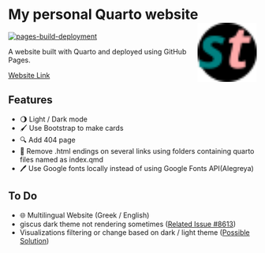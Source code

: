 # My personal Quarto website <img src="assets/images/black_icon.svg" align="right" width="120" />

[![pages-build-deployment](https://github.com/stesiam/stesiam.github.io/actions/workflows/pages/pages-build-deployment/badge.svg?branch=gh-pages)](https://github.com/stesiam/stesiam.github.io/actions/workflows/pages/pages-build-deployment)


A website built with Quarto and deployed using GitHub Pages.

[Website Link](https://stesiam.com)

## Features

- 🌖 Light / Dark mode
- 🖌️️ Use Bootstrap to make cards
- 🔍 Add 404 page
- 📎 Remove .html endings on several links using folders containing quarto files named as index.qmd
- 🖊 Use Google fonts locally instead of using Google Fonts API(Alegreya)

## To Do

- 🌐 Multilingual Website (Greek / English)
- giscus dark theme not rendering sometimes  ([Related Issue #8613](https://github.com/quarto-dev/quarto-cli/issues/8613))
- Visualizations filtering or change based on dark / light theme ([Possible Solution](https://mickael.canouil.fr/posts/2023-05-30-quarto-light-dark/))
